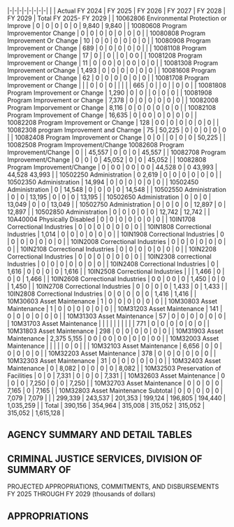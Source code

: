 |-|-|-|-|-|-|-|-|
| | Actual FY 2024 | FY 2025 | FY 2026 | FY 2027 | FY 2028 | FY 2029 | Total FY 2025- FY 2029 |
| 10062806 Environmental Protection or Improve | 0 | 0 | 0 | 0 | 0 | 9,840 | 9,840 |
| 10080608 Program Improvementor Change | 0 | 0 | 0 | 0 | 0 | 0 | 0 |
| 10080808 Program Improvement Or Change | 10 | 0 | 0 | 0 | 0 | 0 | 0 |
| 10080908 Program Improvement or Change | 689 | 0 | 0 | 0 | 0 | 0 | |
| 10081108 Program Improvement or Change | 17 | 0 | | 0 | | 0 | 0  0 |
| 10081208 Program Improvement or Change | 11 | 0 | 0  0 | 0 | 0  0 | 0 | 0 |
| 10081308 Program Improvement orChange | 1,493 | 0 | 0 | 0 | 0 | 0 | 0 |
| 10081608 Program Improvement or Change | 62 | 0 | 0 | 0 | 0 | 0 | 0 |
| 10081708 Program Improvement or Change | | | 0 | 0 | 0 | | |
| | 665 | 0 | | 0 | | 0 | 0 |
| 10081808 Program Improvement or Change | 1,290 | 0 | 0 | | 0 | 0 | 0 |
| 10081908 Program Improvement or Change | 7,378 | 0 | 0 | 0 | 0 | 0 | 0 |
| 10082008 Program Imporvement or Change | 8,116 | 0 | 0 | 0 | 0 | 0 | 0 |
| 10082108 Program Improvement of Change | 16,635 | 0 | 0  0 | 0 | 0 | 0 | 0 |
| 10082208 Program Improvement or Change | 128 | 0  0 | 0 | 0 | 0 | 0 | 0 |
| 10082308 program Improvement and Charnge | 75 | 50,225 | 0 | 0 | 0 | 0 | 0 |
| 10082408 Program Improvement or Change | 0 | 0 | | 0 | 0 | 0 | 50,225 |
| 10082508 Program Improvement/Change 10082608 Program Improvement/Change | 0 | | 45,557 | 0 | 0 | 0 | 45,557 |
| 10082708 Program Improvement/Change | 0 | 0 | 0 | 45,052 | 0 | 0 | 45,052 |
| 10082808 Program Improvement/Change | 0 | 0  0 | 0  0 | 0  0 | 44,528  0 | 0  43,993 | 44,528  43,993 |
| 10502250 Administration | 0  2,619 | 0 | 0 | 0 | 0 | 0 | 0 |
| 10502350 Administration | 14,994 | 0 | 0 | 0 | 0 | 0 | 0 |
| 10502450 Administration | 0 | 14,548 | 0 | 0 | 0 | 0 | 14,548 |
| 10502550 Administration | 0 | 0 | 13,195 | 0 | 0 | 0 | 13,195 |
| 10502650 Administration | 0 | 0 | 0 | 13,049 | 0 | 0 | 13,049 |
| 10502750 Administration | 0 | 0 | 0 | 0 | 12,897 | 0 | 12,897 |
| 10502850 Administration | 0 | 0 | 0 | 0 | 0 | 12,742 | 12,742 |
| 10A40004 Physically Disabled | 0 | 0 | 0 | 0 | 0 | 0 | 0 |
| 10IN1708 Correctional Industries | 0 | 0 | 0 | 0 | 0 | 0 | 0 |
| 10IN1808 Correctional Industries | 1,014 | 0 | 0 | 0 | 0 | 0 | 0 |
| 10IN1908 Correctional Industries | 0 | 0 | 0 | 0 | 0 | 0 | 0 |
| 10IN2008 Correctional Industries | 0 | 0 | 0 | 0 | 0 | 0 | 0 |
| 10IN2108 Correctional Industries | 0 | 0 | 0 | 0 | 0 | 0 | 0 |
| 10IN2208 Correctional Industries | 0 | 0 | 0 | 0 | 0 | 0 | 0 |
| 10IN2308 correctional Industries | 0 | 0 | 0 | 0 | 0 | 0 | 0 |
| 10IN2408 Correctional Industries | 0 | 1,616 | 0 | 0 | 0 | 0 | 1,616 |
| 10IN2508 Correctional Industries | | | 1,466 | 0 | 0 | 0 | 1,466 |
| 10IN2608 Correctional Industries | 0  0 | 0  0 | 0 | 1,450 | 0 | 0 | 1,450 |
| 10IN2708 Correctional Industries | 0 | 0 | 0 | 0 | 1,433 | 0 | 1,433 |
| 10IN2808 Correctional Industries | 0 | 0 | 0 | 0 | 0 | 1,416 | 1,416 |
| 10M30603 Asset Maintenance | 1 | 0 | 0 | 0 | 0 | 0 | 0 |
| 10M30803 Asset Maintenance | 1 | 0 | 0 | 0 | 0 | 0 | 0 |
| 10M31203 Asset Maintenance | 141 | 0 | 0 | 0 | 0 | 0 | 0 |
| 10M31303 Asset Maintenance | 57 | 0 | 0 | 0 | 0 | 0 | 0 |
| 10M31703 Asset Maintenance | | | | | | | |
| | 771 | 0 | 0 | 0 | 0 | 0 | 0 |
| 10M31803 Asset Maintenance | 298 | 0 | 0 | 0 | 0 | 0 | 0 |
| 10M31903 Asset Maintenance | 2,375  5,155 | 0  0 | 0  0 | 0  0 | 0 | 0 | 0  0 |
| 10M32003 Asset Maintenance | | | | | 0 | 0 | |
| 10M32103 Asset Maintenance | 6,656 | 0 | 0 | 0 | 0 | 0 | 0 |
| 10M32203 Asset Maintenance | 378 | 0 | 0 | 0 | 0 | 0 | 0 |
| 10M32303 Asset Maintenance | 31 | 0 | 0 | 0 | 0 | 0 | 0 |
| 10M32403 Asset Maintenance | 0 | 8,082 | 0 | 0 | 0 | 0 | 8,082 |
| 10M32503 Preservation of Facilities | 0 | 0 | 7,331 | 0 | 0 | 0 | 7,331 |
| 10M32603 Asset Maintenance | 0 | 0 | 0 | 7,250 | 0 | 0 | 7,250 |
| 10M32703 Asset Maintenance | 0 | 0 | 0 | 0 | 7,165 | 0 | 7,165 |
| 10M32803 Asset Maintenance Subtotal | 0 | 0 | 0 | 0 | 0 | 7,079 | 7,079 |
| | 299,339 | 243,537 | 201,353 | 199,124 | 196,805 | 194,440 | 1,035,259 |
| Total | 390,156 | 354,964 | 315,008 | 315,052 | 315,052 | 315,052 | 1,615,128 |

## **AGENCY SUMMARY AND DETAIL TABLES**

## **CRIMINAL JUSTICE SERVICES, DIVISION OF SUMMARY OF**

PROJECTED APPROPRIATIONS, COMMITMENTS, AND DISBURSEMENTS FY 2025 THROUGH FY 2029 (thousands of dollars)

## **APPROPRIATIONS**